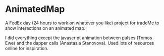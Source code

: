 # AnimatedMap

A FedEx day (24 hours to work on whatever you like) project for tradeMe to show interactions on an animated map.

I did everything except the javascript animation between pulses (Tomos Ewe) and the dapper calls (Anastasia Stanovova). 
Used lots of resources online for inspiration.
